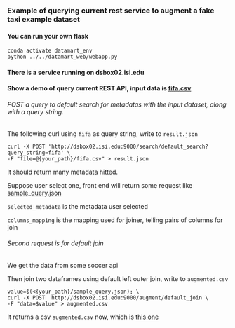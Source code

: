 ### Example of querying current rest service to augment a fake taxi example dataset

#### You can run your own flask
```commandline
conda activate datamart_env
python ../../datamart_web/webapp.py
```

#### There is a service running on dsbox02.isi.edu
#### Show a demo of query current REST API, input data is [fifa.csv](fifa.csv)

###### POST a query to default search for metadatas with the input dataset, along with a query string.

The following curl using `fifa` as query string, write to `result.json`

```commandline
curl -X POST 'http://dsbox02.isi.edu:9000/search/default_search?query_string=fifa' \
-F "file=@{your_path}/fifa.csv" > result.json
```

It should return many metadata hitted.

Suppose user select one, front end will return some request like [sample_query.json](./sample_query.json)

`selected_metadata` is the metadata user selected

`columns_mapping` is the mapping used for joiner, telling pairs of columns for join


###### Second request is for default join

We get the data from some soccer api

Then join two dataframes using default left outer join, write to `augmented.csv`
```commandline
value=$(<{your_path}/sample_query.json); \
curl -X POST  http://dsbox02.isi.edu:9000/augment/default_join \
-F "data=$value" > augmented.csv
```

It returns a csv `augmented.csv` now, which is [this one](../fifa_example/augmented.csv)
